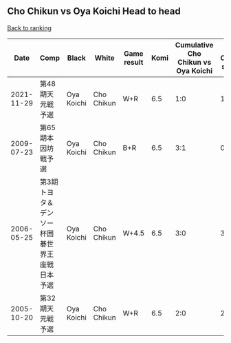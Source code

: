 ## Cho Chikun vs Oya Koichi Head to head

[Back to ranking](../../index.md)




| **Date** | **Comp** | **Black** | **White** | **Game result** | **Komi** | **Cumulative Cho Chikun vs Oya Koichi** | **Cho Chikun streak** | **Oya Koichi streak** | 
| --- | --- | --- | --- | --- | --- | --- | --- | --- |
| 2021-11-29 | 第48期天元戦予選 | Oya Koichi | Cho Chikun | W+R | 6.5 | 1:0 | 1 | 0 | 
| 2009-07-23 | 第65期本因坊戦予選 | Oya Koichi | Cho Chikun | B+R | 6.5 | 3:1 | 0 | 1 | 
| 2006-05-25 | 第3期トヨタ＆デンソー杯囲碁世界王座戦日本予選 | Oya Koichi | Cho Chikun | W+4.5 | 6.5 | 3:0 | 3 | 0 | 
| 2005-10-20 | 第32期天元戦予選 | Oya Koichi | Cho Chikun | W+R | 6.5 | 2:0 | 2 | 0 |




